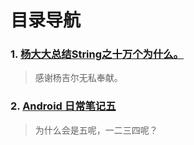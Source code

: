 # 目录导航

### 1. [杨大大总结String之十万个为什么。](https://github.com/516457377/Note/blob/master/Android/String.md)  
> 感谢杨吉尔无私奉献。
### 2. [Android 日常笔记五](https://github.com/516457377/Note/blob/master/Android/Android%20%E6%97%A5%E5%B8%B8%E7%AC%94%E8%AE%B0(%E4%BA%94).md)
> 为什么会是五呢，一二三四呢？
